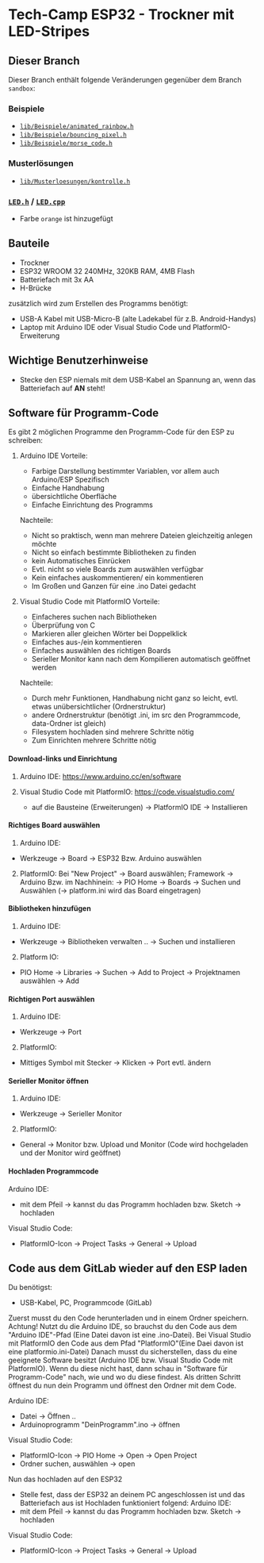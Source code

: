 # Tech-Camp ESP32 - Trockner mit LED-Stripes 

## Dieser Branch
Dieser Branch enthält folgende Veränderungen gegenüber dem Branch `sandbox`:
### Beispiele
- [`lib/Beispiele/animated_rainbow.h`](https://github.com/KannegiesserTechCamp/Dryer/blob/sandbox_beispiele/lib/Beispiele/animated_rainbow.h)
- [`lib/Beispiele/bouncing_pixel.h`](https://github.com/KannegiesserTechCamp/Dryer/blob/sandbox_beispiele/lib/Beispiele/bouncing_pixel.h)
- [`lib/Beispiele/morse_code.h`](https://github.com/KannegiesserTechCamp/Dryer/blob/sandbox_beispiele/lib/Beispiele/morse_code.h)

### Musterlösungen

- [`lib/Musterloesungen/kontrolle.h`](https://github.com/KannegiesserTechCamp/Dryer/blob/sandbox_beispiele/lib/Musterloesungen/kontrolle.h)

### [`LED.h`](https://github.com/KannegiesserTechCamp/Dryer/blob/sandbox_beispiele/lib/LED/LED.h) / [`LED.cpp`](https://github.com/KannegiesserTechCamp/Dryer/blob/sandbox_beispiele/lib/LED/LED.cpp)
- Farbe `orange` ist hinzugefügt

## Bauteile
- Trockner 
- ESP32 WROOM 32 240MHz, 320KB RAM, 4MB Flash
- Batteriefach mit 3x AA 
- H-Brücke 

zusätzlich wird zum Erstellen des Programms benötigt: 
- USB-A Kabel mit USB-Micro-B (alte Ladekabel für z.B. Android-Handys)
- Laptop mit Arduino IDE oder Visual Studio Code und PlatformIO-Erweiterung 

## Wichtige Benutzerhinweise
- Stecke den ESP niemals mit dem USB-Kabel an Spannung an, wenn das Batteriefach auf **AN** steht!

## Software für Programm-Code
Es gibt 2 möglichen Programme den Programm-Code für den ESP zu schreiben: 
1. Arduino IDE
    Vorteile: 
    - Farbige Darstellung bestimmter Variablen, vor allem auch Arduino/ESP Spezifisch 
    - Einfache Handhabung 
    - übersichtliche Oberfläche
    - Einfache Einrichtung des Programms

    Nachteile:
    - Nicht so praktisch, wenn man mehrere Dateien gleichzeitig anlegen möchte 
    - Nicht so einfach bestimmte Bibliotheken zu finden
    - kein Automatisches Einrücken 
    - Evtl. nicht so viele Boards zum auswählen verfügbar 
    - Kein einfaches auskommentieren/ ein kommentieren
    - Im Großen und Ganzen für eine .ino Datei gedacht 


2. Visual Studio Code mit PlatformIO
    Vorteile: 
    - Einfacheres suchen nach Bibliotheken
    - Überprüfung von C
    - Markieren aller gleichen Wörter bei Doppelklick 
    - Einfaches aus-/ein kommentieren
    - Einfaches auswählen des richtigen Boards
    - Serieller Monitor kann nach dem Kompilieren automatisch geöffnet werden 

    Nachteile: 
    - Durch mehr Funktionen, Handhabung nicht ganz so leicht, evtl. etwas unübersichtlicher (Ordnerstruktur)
    - andere Ordnerstruktur (benötigt .ini, im src den Programmcode, data-Ordner ist gleich)
    - Filesystem hochladen sind mehrere Schritte nötig 
    - Zum Einrichten mehrere Schritte nötig 

#### Download-links und Einrichtung 
1. Arduino IDE:
    https://www.arduino.cc/en/software

2. Visual Studio Code mit PlatformIO: 
    https://code.visualstudio.com/
    - auf die Bausteine (Erweiterungen) -> PlatformIO IDE -> Installieren


#### Richtiges Board auswählen 
1. Arduino IDE: 
- Werkzeuge -> Board -> ESP32 Bzw. Arduino auswählen 

2. PlatformIO: 
Bei "New Project" -> Board auswählen;
Framework -> Arduino 
Bzw. im Nachhinein: -> PIO Home -> Boards -> Suchen und Auswählen (-> platform.ini wird das Board eingetragen)

#### Bibliotheken hinzufügen 
1. Arduino IDE: 
- Werkzeuge -> Bibliotheken verwalten .. -> Suchen und installieren 
2. Platform IO: 
- PIO Home -> Libraries -> Suchen -> Add to Project -> Projektnamen auswählen -> Add

#### Richtigen Port auswählen 
1. Arduino IDE: 
- Werkzeuge -> Port 
2. PlatformIO:
- Mittiges Symbol mit Stecker -> Klicken -> Port evtl. ändern

#### Serieller Monitor öffnen 
1. Arduino IDE: 
- Werkzeuge -> Serieller Monitor 
2. PlatformIO: 
- General -> Monitor bzw. Upload und Monitor (Code wird hochgeladen und der Monitor wird geöffnet)

#### Hochladen Programmcode 
Arduino IDE: 
- mit dem Pfeil -> kannst du das Programm hochladen bzw. Sketch -> hochladen 

Visual Studio Code: 
- PlatformIO-Icon -> Project Tasks -> General -> Upload 

## Code aus dem GitLab wieder auf den ESP laden 
Du benötigst:
- USB-Kabel, PC, Programmcode (GitLab)

Zuerst musst du den Code herunterladen und in einem Ordner speichern.
Achtung! Nutzt du die Arduino IDE, so brauchst du den Code aus dem "Arduino IDE"-Pfad (Eine Datei davon ist eine .ino-Datei). Bei Visual Studio mit PlatformIO den Code aus dem Pfad "PlatformIO"(Eine Daei davon ist eine platformio.ini-Datei)
Danach musst du sicherstellen, dass du eine geeignete Software besitzt (Arduino IDE bzw. Visual Studio Code mit PlatformIO).
Wenn du diese nicht hast, dann schau in "Software für Programm-Code" nach, wie und wo du diese findest. 
Als dritten Schritt öffnest du nun dein Programm und öffnest den Ordner mit dem Code. 

Arduino IDE: 
- Datei -> Öffnen .. 
- Arduinoprogramm "DeinProgramm".ino -> öffnen

Visual Studio Code: 
- PlatformIO-Icon -> PIO Home -> Open -> Open Project 
- Ordner suchen, auswählen -> open 


Nun das hochladen auf den ESP32
- Stelle fest, dass der ESP32 an deinem PC angeschlossen ist und das Batteriefach aus ist 
Hochladen funktioniert folgend: 
Arduino IDE: 
- mit dem Pfeil -> kannst du das Programm hochladen bzw. Sketch -> hochladen 

Visual Studio Code: 
- PlatformIO-Icon -> Project Tasks -> General -> Upload
